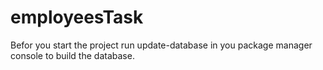 # employeesTask

Befor you start the project run update-database in you package manager console to build the database.
